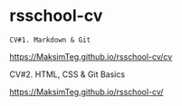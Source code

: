 # rsschool-cv


	CV#1. Markdown & Git
  
  https://MaksimTeg.github.io/rsschool-cv/cv
  
  

  CV#2. HTML, CSS & Git Basics
  
  
  https://MaksimTeg.github.io/rsschool-cv/